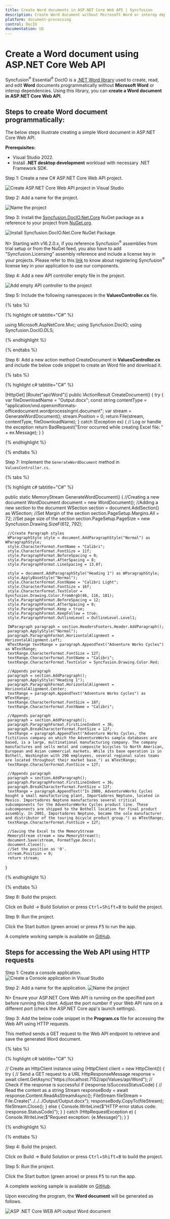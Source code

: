 ```yaml
---
title: Create Word documents in ASP.NET Core Web API | Syncfusion
description: Create Word document without Microsoft Word or interop dependencies in ASP.NET Core Web API applications using Syncfusion<sup>&reg;</sup> .NET Word (DocIO) library.
platform: document-processing
control: DocIO
documentation: UG
---
```


# Create a Word document using ASP.NET Core Web API

Syncfusion<sup>&reg;</sup> Essential<sup>&reg;</sup> DocIO is a [.NET Word library](https://www.syncfusion.com/document-processing/word-framework/net/word-library) used to create, read, and edit **Word** documents programmatically without **Microsoft Word** or interop dependencies. Using this library, you can **create a Word document in ASP.NET Core Web API**.

## Steps to create Word document programmatically:

The below steps illustrate creating a simple Word document in ASP.NET Core Web API.

**Prerequisites:**

* Visual Studio 2022.
* Install **.NET desktop development** workload with necessary .NET Framework SDK.

Step 1: Create a new C# ASP.NET Core Web API project.

![Create ASP.NET Core Web API project in Visual Studio](ASP-NET-Core-WEB-API-images/ASP-NET-Core-Web-API-template.png)

Step 2: Add a name for the project.

![Name the project](ASP-NET-Core-WEB-API-images/ASP-NET-Core-Web-API-Project-name.png)

Step 3: Install the [Syncfusion.DocIO.Net.Core](https://www.nuget.org/packages/Syncfusion.DocIO.Net.Core) NuGet package as a reference to your project from [NuGet.org](https://www.nuget.org).

![Install Syncfusion.DocIO.Net.Core NuGet Package](ASP-NET-Core-WEB-API-images/Nuget-Package-NET-Core.png)

N> Starting with v16.2.0.x, if you reference Syncfusion<sup>&reg;</sup> assemblies from trial setup or from the NuGet feed, you also have to add "Syncfusion.Licensing" assembly reference and include a license key in your projects. Please refer to this [link](https://help.syncfusion.com/common/essential-studio/licensing/overview) to know about registering Syncfusion<sup>&reg;</sup> license key in your application to use our components.

Step 4: Add a new API controller empty file in the project.

![Add empty API controller to the project](ASP-NET-Core-WEB-API-images/Empty-API-Controller.png)

Step 5: Include the following namespaces in the **ValuesController.cs** file.

{% tabs %}

{% highlight c# tabtitle="C#" %}

using Microsoft.AspNetCore.Mvc;
using Syncfusion.DocIO;
using Syncfusion.DocIO.DLS;

{% endhighlight %}

{% endtabs %}

Step 6: Add a new action method CreateDocument in **ValuesController.cs** and include the below code snippet to create an Word file and download it.

{% tabs %}

{% highlight c# tabtitle="C#" %}

 [HttpGet]
 [Route("api/Word")]
 public IActionResult CreateDocument()
 {
     try
     {
         var fileDownloadName = "Output.docx";
         const string contentType = "application/vnd.openxmlformats-officedocument.wordprocessingml.document";
         var stream = GenerateWordDocument();
         stream.Position = 0;
         return File(stream, contentType, fileDownloadName);
     }
     catch (Exception ex)
     {
         // Log or handle the exception
         return BadRequest("Error occurred while creating Excel file: " + ex.Message);
     }
 }
 
 {% endhighlight %}

{% endtabs %}

Step 7: Implement the `GenerateWordDocument` method in `ValuesController.cs`.
 
{% tabs %}

{% highlight c# tabtitle="C#" %}

 public static MemoryStream GenerateWordDocument()
 {
     //Creating a new document
     WordDocument document = new WordDocument();
     //Adding a new section to the document
     WSection section = document.AddSection() as WSection;
     //Set Margin of the section
     section.PageSetup.Margins.All = 72;
     //Set page size of the section
     section.PageSetup.PageSize = new Syncfusion.Drawing.SizeF(612, 792);

     //Create Paragraph styles
     WParagraphStyle style = document.AddParagraphStyle("Normal") as WParagraphStyle;
     style.CharacterFormat.FontName = "Calibri";
     style.CharacterFormat.FontSize = 11f;
     style.ParagraphFormat.BeforeSpacing = 0;
     style.ParagraphFormat.AfterSpacing = 8;
     style.ParagraphFormat.LineSpacing = 13.8f;

     style = document.AddParagraphStyle("Heading 1") as WParagraphStyle;
     style.ApplyBaseStyle("Normal");
     style.CharacterFormat.FontName = "Calibri Light";
     style.CharacterFormat.FontSize = 16f;
     style.CharacterFormat.TextColor = Syncfusion.Drawing.Color.FromArgb(46, 116, 181);
     style.ParagraphFormat.BeforeSpacing = 12;
     style.ParagraphFormat.AfterSpacing = 0;
     style.ParagraphFormat.Keep = true;
     style.ParagraphFormat.KeepFollow = true;
     style.ParagraphFormat.OutlineLevel = OutlineLevel.Level1;

     IWParagraph paragraph = section.HeadersFooters.Header.AddParagraph();
     paragraph.ApplyStyle("Normal");
     paragraph.ParagraphFormat.HorizontalAlignment = HorizontalAlignment.Left;
     WTextRange textRange = paragraph.AppendText("Adventure Works Cycles") as WTextRange;
     textRange.CharacterFormat.FontSize = 12f;
     textRange.CharacterFormat.FontName = "Calibri";
     textRange.CharacterFormat.TextColor = Syncfusion.Drawing.Color.Red;

     //Appends paragraph
     paragraph = section.AddParagraph();
     paragraph.ApplyStyle("Heading 1");
     paragraph.ParagraphFormat.HorizontalAlignment = HorizontalAlignment.Center;
     textRange = paragraph.AppendText("Adventure Works Cycles") as WTextRange;
     textRange.CharacterFormat.FontSize = 18f;
     textRange.CharacterFormat.FontName = "Calibri";

     //Appends paragraph
     paragraph = section.AddParagraph();
     paragraph.ParagraphFormat.FirstLineIndent = 36;
     paragraph.BreakCharacterFormat.FontSize = 12f;
     textRange = paragraph.AppendText("Adventure Works Cycles, the fictitious company on which the AdventureWorks sample databases are based, is a large, multinational manufacturing company. The company manufactures and sells metal and composite bicycles to North American, European and Asian commercial markets. While its base operation is in Bothell, Washington with 290 employees, several regional sales teams are located throughout their market base.") as WTextRange;
     textRange.CharacterFormat.FontSize = 12f;

     //Appends paragraph
     paragraph = section.AddParagraph();
     paragraph.ParagraphFormat.FirstLineIndent = 36;
     paragraph.BreakCharacterFormat.FontSize = 12f;
     textRange = paragraph.AppendText("In 2000, AdventureWorks Cycles bought a small manufacturing plant, Importadores Neptuno, located in Mexico. Importadores Neptuno manufactures several critical subcomponents for the AdventureWorks Cycles product line. These subcomponents are shipped to the Bothell location for final product assembly. In 2001, Importadores Neptuno, became the sole manufacturer and distributor of the touring bicycle product group.") as WTextRange;
     textRange.CharacterFormat.FontSize = 12f;

     //Saving the Excel to the MemoryStream 
     MemoryStream stream = new MemoryStream();
     document.Save(stream, FormatType.Docx);
     document.Close();
     //Set the position as '0'.
     stream.Position = 0;
     return stream;
 }

{% endhighlight %}

{% endtabs %}

Step 8: Build the project.

Click on Build → Build Solution or press <kbd>Ctrl</kbd>+<kbd>Shift</kbd>+<kbd>B</kbd> to build the project.

Step 9: Run the project.

Click the Start button (green arrow) or press <kbd>F5</kbd> to run the app.

A complete working sample is available on [GitHub](https://github.com/SyncfusionExamples/DocIO-Examples/tree/main/Getting-Started/ASP.NET-Core-Web-API/Create-Word-Document).

## Steps for accessing the Web API using HTTP requests

Step 1: Create a console application.
![Create a Console application in Visual Studio](ASP-NET-Core-WEB-API-images/Console-Template-Net-Core.png)

Step 2: Add a name for the application.
![Name the project](ASP-NET-Core-WEB-API-images/Client-Application-Project-Name.png)

N> Ensure your ASP.NET Core Web API is running on the specified port before running this client. Adjust the port number if your Web API runs on a different port (check the ASP.NET Core app's launch settings).

Step 3: Add the below code snippet in the **Program.cs** file for accessing the Web API using HTTP requests. 

This method sends a GET request to the Web API endpoint to retrieve and save the generated Word document.

{% tabs %}

{% highlight c# tabtitle="C#" %}

 // Create an HttpClient instance
 using (HttpClient client = new HttpClient())
 {
     try
     {
         // Send a GET request to a URL
         HttpResponseMessage response = await client.GetAsync("https://localhost:7152/api/Values/api/Word");
         // Check if the response is successful
         if (response.IsSuccessStatusCode)
         {
             // Read the content as a string
             Stream responseBody = await response.Content.ReadAsStreamAsync();
             FileStream fileStream = File.Create("../../../Output/Output.docx");
             responseBody.CopyTo(fileStream);
             fileStream.Close();
         }
         else
         {
             Console.WriteLine($"HTTP error status code: {response.StatusCode}");
         }
     }
     catch (HttpRequestException e)
     {
         Console.WriteLine($"Request exception: {e.Message}");
     }
 }

{% endhighlight %}

{% endtabs %}

Step 4: Build the project.

Click on Build → Build Solution or press <kbd>Ctrl</kbd>+<kbd>Shift</kbd>+<kbd>B</kbd> to build the project.

Step 5: Run the project.

Click the Start button (green arrow) or press <kbd>F5</kbd> to run the app.

A complete working sample is available on [GitHub](https://github.com/SyncfusionExamples/DocIO-Examples/tree/main/Getting-Started/ASP.NET-Core-Web-API/Client%20Application).

Upon executing the program, the **Word document** will be generated as follows.

![ASP .NET Core WEB API output Word document](ASP-NET-Core-WEB-API-images/ASP-NET-Core-Web-API-Output.png)
